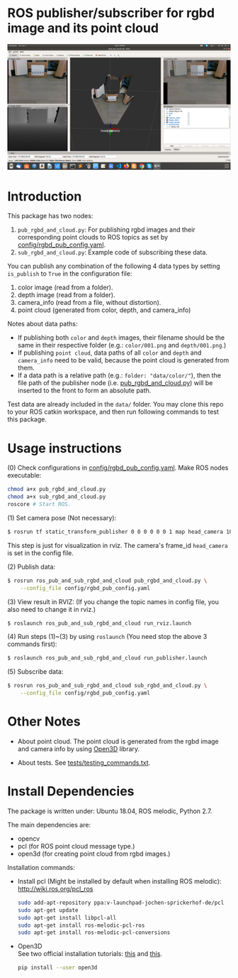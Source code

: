 # ROS publisher/subscriber for rgbd image and its point cloud 

![](doc/rviz_demo.png)

# Introduction
This package has two nodes:
1. `pub_rgbd_and_cloud.py`: For publishing rgbd images and their corresponding point clouds to ROS topics as set by [config/rgbd_pub_config.yaml](config/rgbd_pub_config.yaml).
2. `sub_rgbd_and_cloud.py`: Example code of subscribing these data.

You can publish any combination of the following 4 data types by setting `is_publish` to `True` in the configuration file:
1. color image (read from a folder).
2. depth image (read from a folder).
3. camera_info (read from a file, without distortion).
4. point cloud (generated from color, depth, and camera_info)

Notes about data paths:
  * If publishing both `color` and `depth` images, their filename should be the same in their respective folder (e.g.: `color/001.png` and `depth/001.png`.)
  * If publishing `point cloud`, data paths of all `color` and `depth` and `camera_info` need to be valid, because the point cloud is generated from them.
  * If a data path is a relative path (e.g.: `folder: "data/color/"`), then the file path of the publisher node (i.e. [pub_rgbd_and_cloud.py](pub_rgbd_and_cloud.py)) will be inserted to the front to form an absolute path.
  

Test data are already included in the `data/` folder. You may clone this repo to your ROS catkin workspace, and then run following commands to test this package.

# Usage instructions

(0) Check configurations in [config/rgbd_pub_config.yaml](config/rgbd_pub_config.yaml).
    Make ROS nodes executable:
``` bash
chmod a+x pub_rgbd_and_cloud.py
chmod a+x sub_rgbd_and_cloud.py
roscore # Start ROS.
```

(1) Set camera pose (Not necessary):
``` bash
$ rosrun tf static_transform_publisher 0 0 0 0 0 0 1 map head_camera 10
```
This step is just for visualization in rviz. The camera's frame_id `head_camera` is set in the config file.


(2) Publish data:
``` bash
$ rosrun ros_pub_and_sub_rgbd_and_cloud pub_rgbd_and_cloud.py \
    --config_file config/rgbd_pub_config.yaml
```


(3) View result in RVIZ:
(If you change the topic names in config file, you also need to change it in rviz.)
``` bash
$ roslaunch ros_pub_and_sub_rgbd_and_cloud run_rviz.launch 
```


(4) Run steps (1)~(3) by using `roslaunch` (You need stop the above 3 commands first):
``` bash
$ roslaunch ros_pub_and_sub_rgbd_and_cloud run_publisher.launch
```


(5) Subscribe data:
``` bash
$ rosrun ros_pub_and_sub_rgbd_and_cloud sub_rgbd_and_cloud.py \
    --config_file config/rgbd_pub_config.yaml
```

# Other Notes

* About point cloud.
    The point cloud is generated from the rgbd image and camera info by using [Open3D](https://github.com/intel-isl/Open3D) library.

* About tests.
    See [tests/testing_commands.txt](tests/testing_commands.txt).

# Install Dependencies
The package is written under: Ubuntu 18.04, ROS melodic, Python 2.7.

The main dependencies are:
* opencv
* pcl (for ROS point cloud message type.)
* open3d (for creating point cloud from rgbd images.)

Installation commands:
* Install pcl (Might be installed by default when installing ROS melodic):
    http://wiki.ros.org/pcl_ros  
    ``` bash
    sudo add-apt-repository ppa:v-launchpad-jochen-sprickerhof-de/pcl  
    sudo apt-get update  
    sudo apt-get install libpcl-all  
    sudo apt-get install ros-melodic-pcl-ros  
    sudo apt-get install ros-melodic-pcl-conversions    
    ```

* Open3D  
    See two official installation tutorials: [this](http://www.open3d.org/docs/getting_started.html) and [this](http://www.open3d.org/docs/compilation.html).
    ``` bash
    pip install --user open3d
    ```
